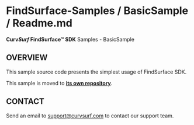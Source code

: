 # FindSurface-Samples / BasicSample / Readme.md
**Curv*Surf* FindSurface™ SDK** Samples - BasicSample

OVERVIEW
--------

This sample source code presents the simplest usage of FindSurface SDK.

This sample is moved to **[its own repository](https://github.com/CurvSurf/FindSurface-Sample-BasicSample)**.

CONTACT
-------

Send an email to support@curvsurf.com to contact our support team.
